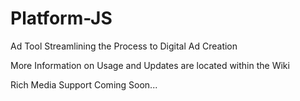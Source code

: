 # Platform-JS
Ad Tool Streamlining the Process to Digital Ad Creation

More Information on Usage and Updates are located within the Wiki

Rich Media Support Coming Soon...

